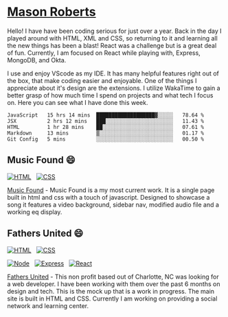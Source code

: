 # [Mason Roberts](https://mason-roberts.com)

Hello! I have have been coding serious for just over a year. Back in the day I played around with HTML, XML and CSS, so returning to it and learning all the new things has been a blast! React was a challenge but is a great deal of fun. Currently, I am focused on React while playing with, Express, MongoDB, and Okta.

I use and enjoy VScode as my IDE. It has many helpful features right out of the box, that make coding easier and enjoyable. One of the things I appreciate about it's design are the extensions. I utilize WakaTime to gain a better grasp of how much time I spend on projects and what tech I focus on. Here you can see what I have done this week.

<!--START_SECTION:waka-->
```text
JavaScript   15 hrs 14 mins  ███████████████████▓░░░░░   78.64 % 
JSX          2 hrs 12 mins   ███░░░░░░░░░░░░░░░░░░░░░░   11.43 % 
HTML         1 hr 28 mins    ██░░░░░░░░░░░░░░░░░░░░░░░   07.61 % 
Markdown     13 mins         ▒░░░░░░░░░░░░░░░░░░░░░░░░   01.17 % 
Git Config   5 mins          ░░░░░░░░░░░░░░░░░░░░░░░░░   00.50 % 
```
<!--END_SECTION:waka-->

## Music Found 😄

[![HTML](https://img.shields.io/badge/HTML-Foundation_Code_v5-informational)](https://developer.mozilla.org/en-US/docs/Web/Guide/HTML/HTML5)&nbsp;&nbsp;
[![CSS](https://img.shields.io/badge/CSS-Cascade_Style_Sheet_v3-informational)](https://developer.mozilla.org/en-US/docs/Web/CSS)

[Music Found](https://github.com/Developer3027/hero-video) - Music Found is a my most current work. It is a single page built in html and css with a touch of javascript. Designed to showcase a song it features a video background, sidebar nav, modified audio file and a working eq display.

## Fathers United 😄

[![HTML](https://img.shields.io/badge/HTML-Foundation_Code_v5-informational)](https://developer.mozilla.org/en-US/docs/Web/Guide/HTML/HTML5)&nbsp;&nbsp;
[![CSS](https://img.shields.io/badge/CSS-Cascade_Style_Sheet_v3-informational)](https://developer.mozilla.org/en-US/docs/Web/CSS)

[![Node](https://img.shields.io/badge/NodeJS-v12-informational)](https://nodejs.org/en/)&nbsp;&nbsp;
[![Express](https://img.shields.io/badge/Express-v4-informational)](https://expressjs.com)&nbsp;&nbsp;
[![React](https://img.shields.io/badge/React-v16-informational)](https://reactjs.org)

[Fathers United](https://github.com/Developer3027/FathersUnited) - This non profit based out of Charlotte, NC was looking for a web developer. I have been working with them over the past 6 months on design and tech. This is the mock up that is a work in progress. The main site is built in HTML and CSS. Currently I am working on providing a social network and learning center.

<!--
**Developer3027/Developer3027** is a ✨ _special_ ✨ repository because its `README.md` (this file) appears on your GitHub profile.

Here are some ideas to get you started:

- 🔭 I’m currently working on ...
- 🌱 I’m currently learning ...
- 👯 I’m looking to collaborate on ...
- 🤔 I’m looking for help with ...
- 💬 Ask me about ...
- 📫 How to reach me: ...
- 😄 Pronouns: ...
- ⚡ Fun fact: ...
-->
